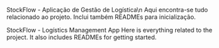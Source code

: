 StockFlow - Aplicação de Gestão de Logística\n
Aqui encontra-se tudo relacionado ao projeto.
Inclui também READMEs para inicialização.

StockFlow - Logístics Management App
Here is everything related to the project.
It also includes READMEs for getting started.
